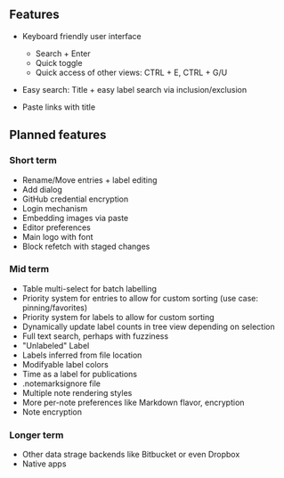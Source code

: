 
## Features

- Keyboard friendly user interface

  - Search + Enter
  - Quick toggle
  - Quick access of other views: CTRL + E, CTRL + G/U

- Easy search: Title + easy label search via inclusion/exclusion

- Paste links with title


## Planned features

### Short term

- Rename/Move entries + label editing
- Add dialog
- GitHub credential encryption
- Login mechanism
- Embedding images via paste
- Editor preferences
- Main logo with font
- Block refetch with staged changes

### Mid term

- Table multi-select for batch labelling
- Priority system for entries to allow for custom sorting (use case: pinning/favorites)
- Priority system for labels to allow for custom sorting
- Dynamically update label counts in tree view depending on selection
- Full text search, perhaps with fuzziness
- "Unlabeled" Label
- Labels inferred from file location
- Modifyable label colors
- Time as a label for publications
- .notemarksignore file
- Multiple note rendering styles
- More per-note preferences like Markdown flavor, encryption
- Note encryption

### Longer term

- Other data strage backends like Bitbucket or even Dropbox
- Native apps
